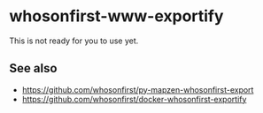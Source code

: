 # whosonfirst-www-exportify

This is not ready for you to use yet.

## See also

* https://github.com/whosonfirst/py-mapzen-whosonfirst-export
* https://github.com/whosonfirst/docker-whosonfirst-exportify
